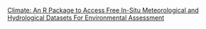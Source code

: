 
[Climate: An R Package to Access Free In-Situ Meteorological and Hydrological Datasets For Environmental Assessment](https://doi.org/10.3390/su12010394)